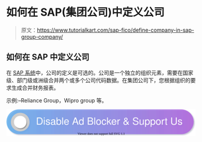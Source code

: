 # 如何在 SAP(集团公司)中定义公司

> 原文：<https://www.tutorialkart.com/sap-fico/define-company-in-sap-group-company/>

## 如何在 SAP 中定义公司

在 [SAP 系统](https://www.tutorialkart.com/sap/what-is-sap-definition-of-erp-sap-systems/)中，公司的定义是可选的。公司是一个独立的组织元素，需要在国家级、部门级或洲级合并两个或多个公司代码数据。在集团公司下，您根据组织的要求生成合并财务报表。

示例:–Reliance Group，Wipro group 等。

[![](img/925da31b32d6bc3827932f6c8afb11bb.png)](https://www.tutorialkart.com/)